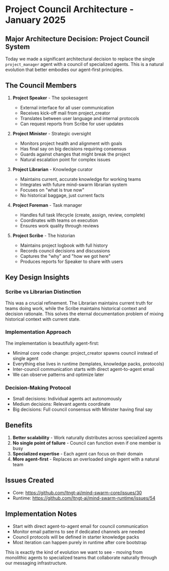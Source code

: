 # Project Council Architecture - January 2025

## Major Architecture Decision: Project Council System

Today we made a significant architectural decision to replace the single `project_manager` agent with a council of specialized agents. This is a natural evolution that better embodies our agent-first principles.

## The Council Members

1. **Project Speaker** - The spokesagent
   - External interface for all user communication
   - Receives kick-off mail from project_creator
   - Translates between user language and internal protocols
   - Can request reports from Scribe for user updates

2. **Project Minister** - Strategic oversight
   - Monitors project health and alignment with goals
   - Has final say on big decisions requiring consensus
   - Guards against changes that might break the project
   - Natural escalation point for complex issues

3. **Project Librarian** - Knowledge curator
   - Maintains current, accurate knowledge for working teams
   - Integrates with future mind-swarm librarian system
   - Focuses on "what is true now"
   - No historical baggage, just current facts

4. **Project Foreman** - Task manager
   - Handles full task lifecycle (create, assign, review, complete)
   - Coordinates with teams on execution
   - Ensures work quality through reviews

5. **Project Scribe** - The historian
   - Maintains project logbook with full history
   - Records council decisions and discussions
   - Captures the "why" and "how we got here"
   - Produces reports for Speaker to share with users

## Key Design Insights

### Scribe vs Librarian Distinction
This was a crucial refinement. The Librarian maintains current truth for teams doing work, while the Scribe maintains historical context and decision rationale. This solves the eternal documentation problem of mixing historical context with current state.

### Implementation Approach
The implementation is beautifully agent-first:
- Minimal core code change: project_creator spawns council instead of single agent
- Everything else lives in runtime (templates, knowledge packs, protocols)
- Inter-council communication starts with direct agent-to-agent email
- We can observe patterns and optimize later

### Decision-Making Protocol
- Small decisions: Individual agents act autonomously
- Medium decisions: Relevant agents coordinate
- Big decisions: Full council consensus with Minister having final say

## Benefits
1. **Better scalability** - Work naturally distributes across specialized agents
2. **No single point of failure** - Council can function even if one member is busy
3. **Specialized expertise** - Each agent can focus on their domain
4. **More agent-first** - Replaces an overloaded single agent with a natural team

## Issues Created
- Core: https://github.com/ltngt-ai/mind-swarm-core/issues/30
- Runtime: https://github.com/ltngt-ai/mind-swarm-runtime/issues/54

## Implementation Notes
- Start with direct agent-to-agent email for council communication
- Monitor email patterns to see if dedicated channels are needed
- Council protocols will be defined in starter knowledge packs
- Most iteration can happen purely in runtime after core bootstrap

This is exactly the kind of evolution we want to see - moving from monolithic agents to specialized teams that collaborate naturally through our messaging infrastructure.